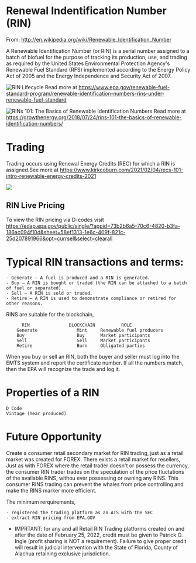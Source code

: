 # Renewal Indentification Number (RIN)
From: http://en.wikipedia.org/wiki/Renewable_Identification_Number

A Renewable Identification Number (or RIN) is a serial number assigned to a batch of biofuel for the purpose of tracking its production, use, and trading as required by the United States Environmental Protection Agency's Renewable Fuel Standard (RFS) implemented according to the Energy Policy Act of 2005 and the Energy Independence and Security Act of 2007.

![RIN Lifecycle](https://www.epa.gov/sites/default/files/2015-08/example_lifecycle_of_a_rin_0.png)
Read more at https://www.epa.gov/renewable-fuel-standard-program/renewable-identification-numbers-rins-under-renewable-fuel-standard

![RINs 101: The Basics of Renewable Identification Numbers](https://growthenergy.org/wp-content/uploads/2018/07/072418-RIN-Chart.png)
Read more at https://growthenergy.org/2018/07/24/rins-101-the-basics-of-renewable-identification-numbers/

# Trading
Trading occurs using Renewal Energy Credits (REC) for which a RIN is assigned.See more at https://www.kirkcoburn.com/2021/02/04/recs-101-intro-renewable-energy-credits-2021

![](https://www.kirkcoburn.com/hs-fs/hubfs/Imported_Blog_Media/RPS-Map-in-US-1024x666.png?width=1200&name=RPS-Map-in-US-1024x666.png)

## RIN Live Pricing
To view the RIN pricing via D-codes visit https://edap.epa.gov/public/single/?appid=73b2b6a5-70c6-4820-b3fa-186ac094f10d&sheet=58ef1313-1e6c-409f-821c-25d207891966&opt=currsel&select=clearall

# Typical RIN transactions and terms: 

    - Generate — A fuel is produced and a RIN is generated.
    - Buy — A RIN is bought or traded (the RIN can be attached to a batch of fuel or separated).
    - Sell — A RIN is sold or traded.
    - Retire — A RIN is used to demonstrate compliance or retired for other reasons.

RINS are suitable for the blockchain,

          RIN               BLOCKCHAIN          ROLE
        Generate               Mint     Renewable fuel producers
        Buy                    Buy      Market participants
        Sell                   Sell     Market participants
        Retire                 Burn     Obligated parties

When you buy or sell an RIN, both the buyer and seller must log into the EMTS system and report the certificate number. If all the numbers match, then the EPA will recognize the trade and log it. 

# Properties of a RIN

    D Code
    Vintage (Year produced)
    
# Future Opportunity
Create a consumer retail secondary market for RIN trading, just as a retail market was created for FOREX. There exists a retail market for resellers,
Just as with FOREX where the retail trader doesn't or possess the currency, the consumer RIN trader trades on the speculation of the price fluctations of the available RINS, withou ever possessing or owning any RINS. This consumer RINS trading can prevent the whales from price controlling and make the RINS marker more efficient.

The minimum rerquirements,

    - registered the trading platform as an ATS with the SEC
    - extract RIN pricing from EPA.GOV


* IMPRTANT: for any and all Retail RIN Trading platforms created on and after the date of February 25, 2022, credit must be given to Patrick O. Ingle (profit sharing is NOT a requirement). Failure to give proper credit will result in judicial intervention with the State of Florida, County of Alachua retaining exclusive jurisdiction.